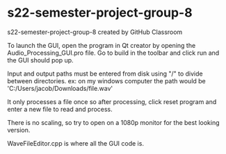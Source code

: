 # s22-semester-project-group-8
s22-semester-project-group-8 created by GitHub Classroom

To launch the GUI, open the program in Qt creator by opening the Audio_Processing_GUI.pro file. 
Go to build in the toolbar and click run and the GUI should pop up.

Input and output paths must be entered from disk using "/" to divide between directories. 
ex: on my windows computer the path would be 'C:/Users/jacob/Downloads/file.wav'

It only processes a file once so after processing, click reset program and enter a new file to read and process.

There is no scaling, so try to open on a 1080p monitor for the best looking version.

WaveFileEditor.cpp is where all the GUI code is.
